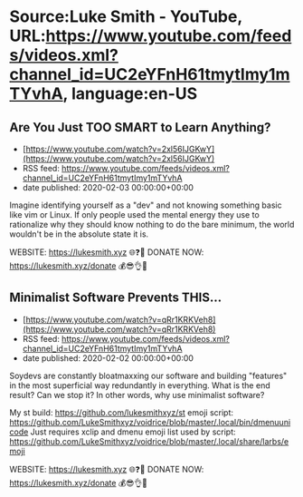 # Source:Luke Smith - YouTube, URL:https://www.youtube.com/feeds/videos.xml?channel_id=UC2eYFnH61tmytImy1mTYvhA, language:en-US

## Are You Just TOO SMART to Learn Anything?
 - [https://www.youtube.com/watch?v=2xl56IJGKwY](https://www.youtube.com/watch?v=2xl56IJGKwY)
 - RSS feed: https://www.youtube.com/feeds/videos.xml?channel_id=UC2eYFnH61tmytImy1mTYvhA
 - date published: 2020-02-03 00:00:00+00:00

Imagine identifying yourself as a "dev" and not knowing something basic like vim or Linux. If only people used the mental energy they use to rationalize why they should know nothing to do the bare minimum, the world wouldn't be in the absolute state it is.

WEBSITE: https://lukesmith.xyz 🌐❓🔎
DONATE NOW: https://lukesmith.xyz/donate 💰😎👌💯

## Minimalist Software Prevents THIS...
 - [https://www.youtube.com/watch?v=qRr1KRKVeh8](https://www.youtube.com/watch?v=qRr1KRKVeh8)
 - RSS feed: https://www.youtube.com/feeds/videos.xml?channel_id=UC2eYFnH61tmytImy1mTYvhA
 - date published: 2020-02-02 00:00:00+00:00

Soydevs are constantly bloatmaxxing our software and building "features" in the most superficial way redundantly in everything. What is the end result? Can we stop it? In other words, why use minimalist software?

My st build: https://github.com/lukesmithxyz/st
emoji script: https://github.com/LukeSmithxyz/voidrice/blob/master/.local/bin/dmenuunicode
Just requires xclip and dmenu
emoji list used by script: https://github.com/LukeSmithxyz/voidrice/blob/master/.local/share/larbs/emoji

WEBSITE: https://lukesmith.xyz 🌐❓🔎
DONATE NOW: https://lukesmith.xyz/donate 💰😎👌💯


